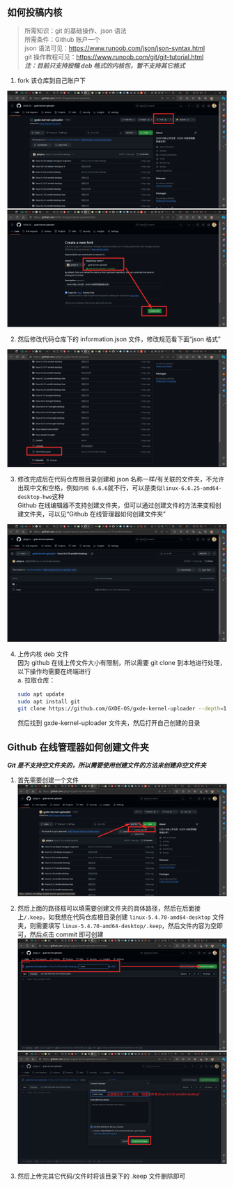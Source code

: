 ## 如何投稿内核
> 所需知识：git 的基础操作、json 语法  
> 所需条件：Github 账户一个  
> json 语法可见：https://www.runoob.com/json/json-syntax.html  
> git 操作教程可见：https://www.runoob.com/git/git-tutorial.html    
> ***注：目前只支持投稿 deb 格式的内核包，暂不支持其它格式***

1. fork 该仓库到自己账户下

![](Picture/0-1-00.png)  
![](Picture/0-1-01.png)  

2. 然后修改代码仓库下的 information.json 文件，修改规范看下面“json 格式”  

![](Picture/0-2-00.png)  

3. 修改完成后在代码仓库根目录创建和 json 名称一样/有关联的文件夹，不允许出现中文和空格，例如`内核 6.6.6`就不行，可以是类似`linux-6.6.25-amd64-desktop-hwe`这种  
  Github 在线编辑器不支持创建文件夹，但可以通过创建文件的方法来变相创建文件夹，可以见“Github 在线管理器如何创建文件夹”

![](Picture/0-3-00.png)  

4. 上传内核 deb 文件  
  因为 github 在线上传文件大小有限制，所以需要 git clone 到本地进行处理，以下操作均需要在终端进行  
  a. 拉取仓库：  
    ```bash
    sudo apt update
    sudo apt install git
    git clone https://github.com/GXDE-OS/gxde-kernel-uploader --depth=1
    ```
    然后找到 gxde-kernel-uploader 文件夹，然后打开自己创建的目录

## Github 在线管理器如何创建文件夹
***Git 是不支持空文件夹的，所以需要使用创建文件的方法来创建非空文件夹***

1. 首先需要创建一个文件  
![](Picture/1-1-00.png)  

2. 然后上面的路径框可以填需要创建文件夹的具体路径，然后在后面接上`/.keep`，如我想在代码仓库根目录创建 `linux-5.4.70-amd64-desktop` 文件夹，则需要填写 `linux-5.4.70-amd64-desktop/.keep`，然后文件内容为空即可，然后点击 commit 即可创建  
![](Picture/1-1-01.png)  
![](Picture/1-1-02.png)  

3. 然后上传完其它代码/文件时将该目录下的 .keep 文件删除即可